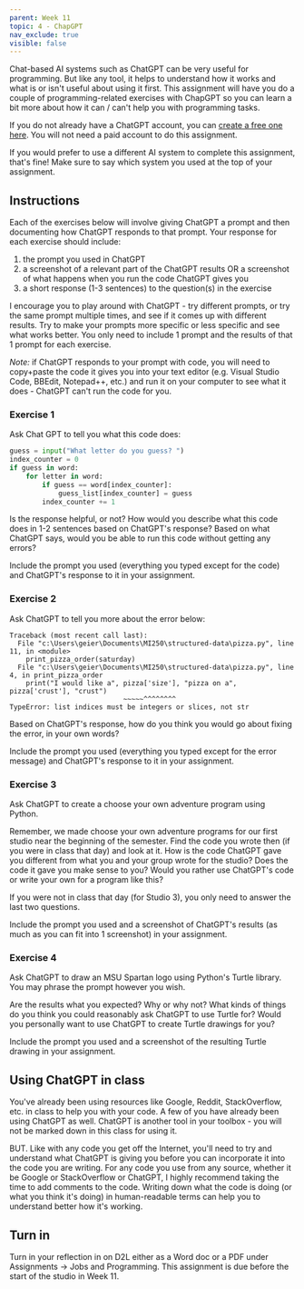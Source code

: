 ```yaml
---
parent: Week 11
topic: 4 - ChapGPT
nav_exclude: true
visible: false
---
```


Chat-based AI systems such as ChatGPT can be very useful for programming. But like any tool, it helps to understand how it works and what is or isn't useful about using it first. This assignment will have you do a couple of programming-related exercises with ChapGPT so you can learn a bit more about how it can / can't help you with programming tasks.

If you do not already have a ChatGPT account, you can [create a free one here](https://chat.openai.com/auth/login). You will not need a paid account to do this assignment. 

If you would prefer to use a different AI system to complete this assignment, that's fine! Make sure to say which system you used at the top of your assignment. 

## Instructions

Each of the exercises below will involve giving ChatGPT a prompt and then documenting how ChatGPT responds to that prompt. Your response for each exercise should include:
1. the prompt you used in ChatGPT
2. a screenshot of a relevant part of the ChatGPT results OR a screenshot of what happens when you run the code ChatGPT gives you
3. a short response (1-3 sentences) to the question(s) in the exercise

I encourage you to play around with ChatGPT - try different prompts, or try the same prompt multiple times, and see if it comes up with different results. Try to make your prompts more specific or less specific and see what works better. You only need to include 1 prompt and the results of that 1 prompt for each exercise.

*Note:* if ChatGPT responds to your prompt with code, you will need to copy+paste the code it gives you into your text editor (e.g. Visual Studio Code, BBEdit, Notepad++, etc.) and run it on your computer to see what it does - ChatGPT can't run the code for you.

### Exercise 1

Ask Chat GPT to tell you what this code does:

```python
guess = input("What letter do you guess? ")
index_counter = 0  
if guess in word:           
	for letter in word:             
		if guess == word[index_counter]:        
			guess_list[index_counter] = guess   
		index_counter += 1
```

Is the response helpful, or not? How would you describe what this code does in 1-2 sentences based on ChatGPT's response? Based on what ChatGPT says, would you be able to run this code without getting any errors?

Include the prompt you used (everything you typed except for the code) and ChatGPT's response to it in your assignment.

### Exercise 2

Ask ChatGPT to tell you more about the error below:

```
Traceback (most recent call last):
  File "c:\Users\geier\Documents\MI250\structured-data\pizza.py", line 11, in <module>
    print_pizza_order(saturday)
  File "c:\Users\geier\Documents\MI250\structured-data\pizza.py", line 4, in print_pizza_order
    print("I would like a", pizza['size'], "pizza on a", pizza['crust'], "crust")
                            ~~~~~^^^^^^^^
TypeError: list indices must be integers or slices, not str
```
Based on ChatGPT's response, how do you think you would go about fixing the error, in your own words? 

Include the prompt you used (everything you typed except for the error message) and ChatGPT's response to it in your assignment.

### Exercise 3

Ask ChatGPT to create a choose your own adventure program using Python.

Remember, we made choose your own adventure programs for our first studio near the beginning of the semester. Find the code you wrote then (if you were in class that day) and look at it. How is the code ChatGPT gave you different from what you and your group wrote for the studio? Does the code it gave you make sense to you? Would you rather use ChatGPT's code or write your own for a program like this?

If you were not in class that day (for Studio 3), you only need to answer the last two questions. 

Include the prompt you used and a screenshot of ChatGPT's results (as much as you can fit into 1 screenshot) in your assignment.

### Exercise 4

Ask ChatGPT to draw an MSU Spartan logo using Python's Turtle library. You may phrase the prompt however you wish. 

Are the results what you expected? Why or why not? What kinds of things do you think you could reasonably ask ChatGPT to use Turtle for? Would you personally want to use ChatGPT to create Turtle drawings for you?

Include the prompt you used and a screenshot of the resulting Turtle drawing in your assignment. 

## Using ChatGPT in class

You've already been using resources like Google, Reddit, StackOverflow, etc. in class to help you with your code. A few of you have already been using ChatGPT as well. ChatGPT is another tool in your toolbox - you will not be marked down in this class for using it.

BUT. Like with any code you get off the Internet, you'll need to try and understand what ChatGPT is giving you before you can incorporate it into the code you are writing. For any code you use from any source, whether it be Google or StackOverflow or ChatGPT, I highly recommend taking the time to add comments to the code. Writing down what the code is doing (or what you think it's doing) in human-readable terms can help you to understand better how it's working.

## Turn in

Turn in your reflection in on D2L either as a Word doc or a PDF under Assignments -> Jobs and Programming. This assignment is due before the start of the studio in Week 11.